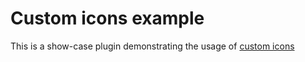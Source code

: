 # Custom icons example

This is a show-case plugin demonstrating the usage of [custom icons](../../../documentation/CUSTOM_ICONS.md)
